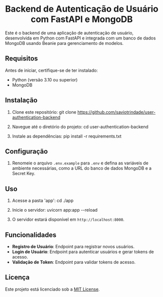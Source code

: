 <div align="center">

# Backend de Autenticação de Usuário com FastAPI e MongoDB

</div>

Este é o backend de uma aplicação de autenticação de usuário, desenvolvida em Python com FastAPI e integrada com um banco de dados MongoDB usando Beanie para gerenciamento de modelos.

## Requisitos

Antes de iniciar, certifique-se de ter instalado:

- Python (versão 3.10 ou superior)
- MongoDB

## Instalação

1. Clone este repositório:
git clone https://github.com/saviotrindade/user-authentication-backend

2. Navegue até o diretório do projeto:
cd user-authentication-backend

3. Instale as dependências:
pip install -r requirements.txt

## Configuração

1. Renomeie o arquivo `.env.example` para `.env` e defina as variáveis de ambiente necessárias, como a URL do banco de dados MongoDB e a Secret Key.

## Uso

1. Acesse a pasta 'app':
cd ./app

2. Inicie o servidor:
uvicorn app:app --reload

3. O servidor estará disponível em `http://localhost:8000`.

## Funcionalidades

- **Registro de Usuário**: Endpoint para registrar novos usuários.
- **Login de Usuário**: Endpoint para autenticar usuários e gerar tokens de acesso.
- **Validação de Token**: Endpoint para validar tokens de acesso.

## Licença

Este projeto está licenciado sob a [MIT License](LICENSE).